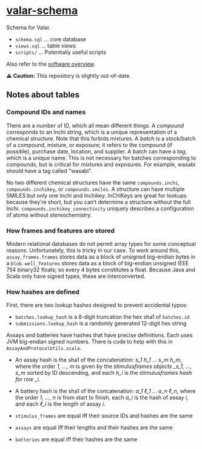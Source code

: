 # [valar-schema](https://github.com/dmyersturnbull/valar-schema)

Schema for Valar.

- `schema.sql` ... core database
- `views.sql` ... table views
- `scripts/` ... Potentially useful scripts

Also refer to the [software overview](https://github.com/dmyersturnbull/sauron-publication/tree/main/DOCUMENTATION).

**⚠ Caution:** This repository is slightly out-of-date.

## Notes about tables

### Compound IDs and names

There are a number of ID, which all mean different things.
A _compound_ corresponds to an Inchi string, which is a unique representation of a chemical structure. Note that this forbids mixtures.
A _batch_ is a stock/batch of a compound, mixture, or exposure; it refers to the compound (if possible), purchase date, location, and supplier.
A batch can have a _tag_, which is a unique name. This is not necessary for batches corresponding to compounds, but is critical for mixtures and exposures.
For example, wasabi should have a tag called "wasabi".

No two different chemical structures have the same `compounds.inchi`, `compounds.inchikey`, or `compounds.smiles`.
A structure can have multiple SMILES but only one Inchi and Inchikey.
InChIKeys are great for lookups because they’re short, but you can’t determine a structure without the full Inchi.
`compounds.inchikey_connectivity` uniquely describes a configuration of atoms without stereochemistry.

### How frames and features are stored

Modern relational databases do not permit array types for some conceptual reasons. Unfortunately, this is tricky in our case.
To work around this, `assay_frames.frames` stores data as a block of unsigned big-endian bytes in a `blob`.
`well_features` stores data as a block of big-endian unsigned IEEE 754 binary32 floats; so every 4 bytes constitutes a float.
Because Java and Scala only have signed types, these are interconverted.

### How hashes are defined

First, there are two _lookup_ hashes designed to prevent accidental typos:

- `batches.lookup_hash` is a 8-digit truncation the hex sha1 of `batches.id`
- `submissions.lookup_hash` is a randomly generated 12-digit hex string

Assays and batteries have hashes that have precise definitions. Each uses JVM big-endian signed numbers.
There is code to help with this in `AssayAndProtocolUtils.scala`.

- An assay hash is the sha1 of the concatenation: _s_1 h_1 ... s_m h_m_,
  where the order _1, ..., m_ is given by the stimulus*frames objects \_s_1, ..., s_m* sorted by ID descending,
  and each _h_i_ is the stimulus*frames hash for row \_i*.
- A battery hash is the sha1 of the concatenation: _a_1 ℓ_1 ... a_n ℓ_n_,
  where the order _1, ..., n_ is from start to finish, each _a_i_ is the hash of assay _i_, and each _ℓ_i_ is the length of assay _i_.

- `stimulus_frames` are equal iff their source IDs and hashes are the same
- `assays` are equal iff their lengths and their hashes are the same
- `batteries` are equal iff their hashes are the same
